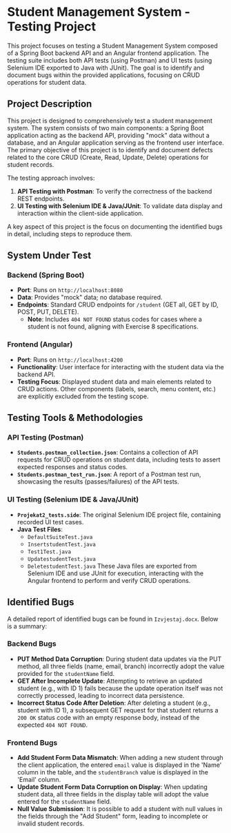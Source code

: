 # Student Management System - Testing Project

This project focuses on testing a Student Management System composed of a Spring Boot backend API and an Angular frontend application. The testing suite includes both API tests (using Postman) and UI tests (using Selenium IDE exported to Java with JUnit). The goal is to identify and document bugs within the provided applications, focusing on CRUD operations for student data.

## Project Description

This project is designed to comprehensively test a student management system. The system consists of two main components: a Spring Boot application acting as the backend API, providing "mock" data without a database, and an Angular application serving as the frontend user interface. The primary objective of this project is to identify and document defects related to the core CRUD (Create, Read, Update, Delete) operations for student records.

The testing approach involves:
1.  **API Testing with Postman**: To verify the correctness of the backend REST endpoints.
2.  **UI Testing with Selenium IDE & Java/JUnit**: To validate data display and interaction within the client-side application.

A key aspect of this project is the focus on documenting the identified bugs in detail, including steps to reproduce them.

## System Under Test

### Backend (Spring Boot)

* **Port**: Runs on `http://localhost:8080`
* **Data**: Provides "mock" data; no database required.
* **Endpoints**: Standard CRUD endpoints for `/student` (GET all, GET by ID, POST, PUT, DELETE).
    * **Note**: Includes `404 NOT FOUND` status codes for cases where a student is not found, aligning with Exercise 8 specifications.

### Frontend (Angular)

* **Port**: Runs on `http://localhost:4200`
* **Functionality**: User interface for interacting with the student data via the backend API.
* **Testing Focus**: Displayed student data and main elements related to CRUD actions. Other components (labels, search, menu content, etc.) are explicitly excluded from the testing scope.

## Testing Tools & Methodologies

### API Testing (Postman)

* **`Students.postman_collection.json`**: Contains a collection of API requests for CRUD operations on student data, including tests to assert expected responses and status codes.
* **`Students.postman_test_run.json`**: A report of a Postman test run, showcasing the results (passes/failures) of the API tests.

### UI Testing (Selenium IDE & Java/JUnit)

* **`Projekat2_tests.side`**: The original Selenium IDE project file, containing recorded UI test cases.
* **Java Test Files**:
    * `DefaultSuiteTest.java`
    * `InsertstudentTest.java`
    * `Test1Test.java`
    * `UpdatestudentTest.java`
    * `DeletestudentTest.java`
    These Java files are exported from Selenium IDE and use JUnit for execution, interacting with the Angular frontend to perform and verify CRUD operations.

## Identified Bugs

A detailed report of identified bugs can be found in `Izvjestaj.docx`. Below is a summary:

### Backend Bugs

* **PUT Method Data Corruption**: During student data updates via the PUT method, all three fields (name, email, branch) incorrectly adopt the value provided for the `studentName` field.
* **GET After Incomplete Update**: Attempting to retrieve an updated student (e.g., with ID 1) fails because the update operation itself was not correctly processed, leading to incorrect data persistence.
* **Incorrect Status Code After Deletion**: After deleting a student (e.g., student with ID 1), a subsequent GET request for that student returns a `200 OK` status code with an empty response body, instead of the expected `404 NOT FOUND`.

### Frontend Bugs

* **Add Student Form Data Mismatch**: When adding a new student through the client application, the entered `email` value is displayed in the 'Name' column in the table, and the `studentBranch` value is displayed in the 'Email' column.
* **Update Student Form Data Corruption on Display**: When updating student data, all three fields in the display table will adopt the value entered for the `studentName` field.
* **Null Value Submission**: It is possible to add a student with null values in the fields through the "Add Student" form, leading to incomplete or invalid student records.

